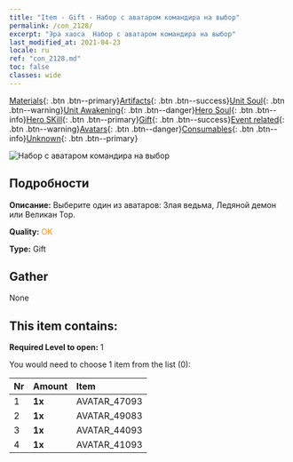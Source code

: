 ```yaml
---
title: "Item - Gift - Набор с аватаром командира на выбор"
permalink: /con_2128/
excerpt: "Эра хаоса  Набор с аватаром командира на выбор"
last_modified_at: 2021-04-23
locale: ru
ref: "con_2128.md"
toc: false
classes: wide
---
```

 [Materials](/ItemsRU/){: .btn .btn--primary}[Artifacts](/ItemsRU/Artifacts/){: .btn .btn--success}[Unit Soul](/ItemsRU/UnitSoul/){: .btn .btn--warning}[Unit Awakening](/ItemsRU/UnitAwakening/){: .btn .btn--danger}[Hero Soul](/ItemsRU/HeroSoul/){: .btn .btn--info}[Hero SKill](/ItemsRU/HeroSkill/){: .btn .btn--primary}[Gift](/ItemsRU/Gift/){: .btn .btn--success}[Event related](/ItemsRU/Events/){: .btn .btn--warning}[Avatars](/ItemsRU/Avatars/){: .btn .btn--danger}[Consumables](/ItemsRU/Consumables/){: .btn .btn--info}[Unknown](/ItemsRU/Unknown/){: .btn .btn--primary}

 ![Набор с аватаром командира на выбор](/images/t/i_907586.png)

## Подробности
 **Описание:** Выберите один из аватаров: Злая ведьма, Ледяной демон или Великан Тор.

 **Quality:** <span style="color: #FF8C00">OK</span>

 **Type:** Gift

## Gather

  None

## This item contains:

 **Required Level to open:** 1

 You would need to choose 1 item from the list (0):

  | Nr | Amount |     Item    |
  |:---|:-------|:------------|
  | 1 |  **1x** | AVATAR_47093 |  | 
  | 2 |  **1x** | AVATAR_49083 |  | 
  | 3 |  **1x** | AVATAR_44093 |  | 
  | 4 |  **1x** | AVATAR_41093 |  | 
